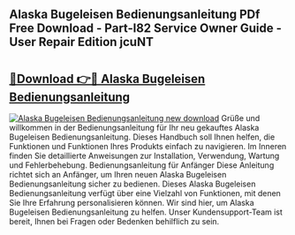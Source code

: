 ## Alaska Bugeleisen Bedienungsanleitung PDf Free Download - Part-l82 Service Owner Guide - User Repair Edition jcuNT

# <h2><a href="http://df5cjr.blite.top/?on=Alaska+Bugeleisen+Bedienungsanleitung">🔗Download 👉🔴 Alaska Bugeleisen Bedienungsanleitung</a></h2>

[![Alaska Bugeleisen Bedienungsanleitung new download](https://i.imgur.com/lujVjoI.png)](http://df5cjr.blite.top/?on=Alaska+Bugeleisen+Bedienungsanleitung)
Grüße und willkommen in der Bedienungsanleitung für Ihr neu gekauftes Alaska Bugeleisen Bedienungsanleitung. Dieses Handbuch soll Ihnen helfen, die Funktionen und Funktionen Ihres Produkts einfach zu navigieren. Im Inneren finden Sie detaillierte Anweisungen zur Installation, Verwendung, Wartung und Fehlerbehebung. Bedienungsanleitung für Anfänger Diese Anleitung richtet sich an Anfänger, um Ihren neuen Alaska Bugeleisen Bedienungsanleitung sicher zu bedienen. Dieses Alaska Bugeleisen Bedienungsanleitung verfügt über eine Vielzahl von Funktionen, mit denen Sie Ihre Erfahrung personalisieren können. Wir sind hier, um Alaska Bugeleisen Bedienungsanleitung zu helfen. Unser Kundensupport-Team ist bereit, Ihnen bei Fragen oder Bedenken behilflich zu sein.
